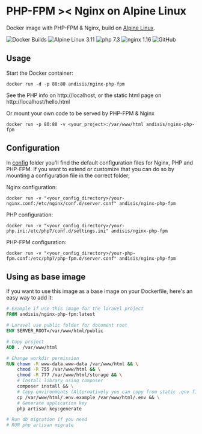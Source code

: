 # PHP-FPM >< Nginx on Alpine Linux

Docker image with PHP-FPM & Nginx, build on [Alpine Linux](http://www.alpinelinux.org/).

![Docker Builds](https://github.com/andisis/docker-nginx-php-fpm/workflows/Docker%20Builds/badge.svg)
![Alpine Linux 3.11](https://img.shields.io/badge/Alpine%20Linux-3.11-0E567D?style=flat-square&logo=Alpine%20Linux)
![php 7.3](https://img.shields.io/badge/php-7.3-7377AD?style=flat-square&logo=PHP)
![nginx 1.16](https://img.shields.io/badge/nginx-1.16-0D924B?style=flat-square&logo=NGINX)
![GitHub](https://img.shields.io/github/license/andisis/docker-nginx-php-fpm?style=flat-square)

## Usage

Start the Docker container:

    docker run -d -p 80:80 andisis/nginx-php-fpm

See the PHP info on http://localhost, or the static html page on http://localhost/hello.html

Or mount your own code to be served by PHP-FPM & Nginx

    docker run -p 80:80 -v <your_project>:/var/www/html andisis/nginx-php-fpm

## Configuration

In [config](https://github.com/andisis/docker-nginx-php-fpm/tree/master/config) folder you'll find the default configuration files for Nginx, PHP and PHP-FPM.
If you want to extend or customize that you can do so by mounting a configuration file in the correct folder;

Nginx configuration:

    docker run -v "<your_config_directory>/your-nginx.conf:/etc/nginx/conf.d/server.conf" andisis/nginx-php-fpm

PHP configuration:

    docker run -v "<your_config_directory>/your-php.ini:/etc/php7/conf.d/settings.ini" andisis/nginx-php-fpm

PHP-FPM configuration:

    docker run -v "<your_config_directory>/your-php-fpm.conf:/etc/php7/php-fpm.d/server.conf" andisis/nginx-php-fpm

## Using as base image

If you want to use this image as a base image on your Dockerfile, here's an easy way to add it:

```dockerfile
# Example if use this image for the laravel project
FROM andisis/nginx-php-fpm:latest

# Laravel use public folder for document root
ENV SERVER_ROOT=/var/www/html/public

# Copy project
ADD . /var/www/html

# Change workdir permission
RUN chown -R www-data.www-data /var/www/html && \
    chmod -R 755 /var/www/html && \
    chmod -R 777 /var/www/html/storage && \
    # Install library using composer
    composer install && \
    # Copy environments (Alternatively you can copy from static .env files you have been created)
    cp /var/www/html/.env.example /var/www/html/.env && \
    # Generate application key
    php artisan key:generate

# Run db migration if you need
# RUN php artisan migrate
```
